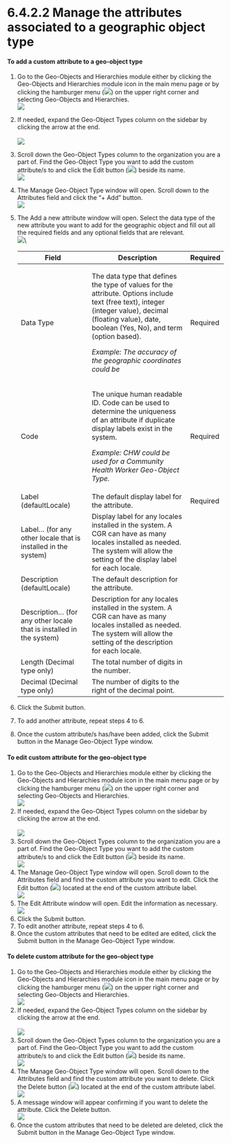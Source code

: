 # 6.4.2.2 Manage the attributes associated to a geographic object type

#### **To add a custom attribute to a geo-object type**

1. Go to the Geo-Objects and Hierarchies module either by clicking the Geo-Objects and Hierarchies module icon in the main menu page or by clicking the hamburger menu (![](https://lh3.googleusercontent.com/iuPmL\_Z1smFoRNK34qpVh9--96pLjj8A-P4QdCAlpcvxkSIfD3bihusMrW6MlenmddHse4DMtkIfNaLzts2tH95aM8vei5RBC6-FuLkbYRi4j4V9LiSgid0KfK2wPUgPo-Oim\_IF7FqvJW8Ck-ESi0sPLJ2Hi6rets24LbXMhLUD7h3zOJePImZz)) on the upper right corner and selecting Geo-Objects and Hierarchies.\
   ![](<../../../../../.gitbook/assets/image (5).png>)
2. If needed, expand the Geo-Object Types column on the sidebar by clicking the arrow at the end.\
   \
   ![](<../../../../../.gitbook/assets/image (6) (1) (1).png>)
3. Scroll down the Geo-Object Types column to the organization you are a part of. Find the Geo-Object Type you want to add the custom attribute/s to and click the Edit button (![](https://lh3.googleusercontent.com/rqRLbAmT6VNIJhpRmDqd40Pl8fzEO7febqBJsG3B3NxunEMAuDB9Kc\_q\_bAixYpUn5u4rmiysT87C9zwZ2bvybhzJiLXAbBXORN2vDEwGtbeCmj7o\_bSBnHd3I\_j7BI6rHd5Icz\_7yBKxJRsCIjVLy6YMq2SaZESro\_8FIQD\_0jUX66UGrL3rPav)) beside its name.\
   ![](<../../../../../.gitbook/assets/image (4) (2).png>)
4. The Manage Geo-Object Type window will open. Scroll down to the Attributes field and click the “+ Add” button.\
   ![](<../../../../../.gitbook/assets/image (7).png>)
5.  The Add a new attribute window will open. Select the data type of the new attribute you want to add for the geographic object and fill out all the required fields and any optional fields that are relevant.\
    ![](https://lh4.googleusercontent.com/XJOHImIiBKFloFGzs6wz8MiA2vu6jZNdKtbHjP0lXPuojAkBd4IQ6U3\_YV-1mgcxh4MTnYJKtMxLoD0silpm\_tx3PctUmzAo-zDwE6vtFl7dOny\_gjX7YC2hseL337K4JqtJ7ptdqaXxV9qTOdc5BCNiamRkVVZyBc\_LIEchnlDr1dcwsWU9U0jb)\


    | Field                                                               | Description                                                                                                                                                                                                                                                                                       | Required |
    | ------------------------------------------------------------------- | ------------------------------------------------------------------------------------------------------------------------------------------------------------------------------------------------------------------------------------------------------------------------------------------------- | -------- |
    | Data Type                                                           | <p>The data type that defines the type of values for the attribute. Options include text (free text), integer (integer value), decimal (floating value), date, boolean (Yes, No), and term (option based).</p><p></p><p><em>Example: The accuracy of the geographic coordinates could be</em></p> | Required |
    | Code                                                                | <p>The unique human readable ID. Code can be used to determine the uniqueness of an attribute if duplicate display labels exist in the system.</p><p></p><p><em>Example: CHW could be used for a Community Health Worker Geo-Object Type.</em></p>                                                | Required |
    | Label (defaultLocale)                                               | The default display label for the attribute.                                                                                                                                                                                                                                                      | Required |
    | Label… (for any other locale that is installed in the system)       | Display label for any locales installed in the system. A CGR can have as many locales installed as needed. The system will allow the setting of the display label for each locale.                                                                                                                |          |
    | Description (defaultLocale)                                         | The default description for the attribute.                                                                                                                                                                                                                                                        |          |
    | Description… (for any other locale that is installed in the system) | Description for any locales installed in the system. A CGR can have as many locales installed as needed. The system will allow the setting of the description for each locale.                                                                                                                    |          |
    | Length (Decimal type only)                                          | The total number of digits in the number.                                                                                                                                                                                                                                                         |          |
    | Decimal (Decimal type only)                                         | The number of digits to the right of the decimal point.                                                                                                                                                                                                                                           |          |


6. Click the Submit button.&#x20;
7. To add another attribute, repeat steps 4 to 6.&#x20;
8. Once the custom attribute/s has/have been added, click the Submit button in the Manage Geo-Object Type window.

#### To edit custom attribute for the geo-object type

1. Go to the Geo-Objects and Hierarchies module either by clicking the Geo-Objects and Hierarchies module icon in the main menu page or by clicking the hamburger menu (![](https://lh3.googleusercontent.com/iuPmL\_Z1smFoRNK34qpVh9--96pLjj8A-P4QdCAlpcvxkSIfD3bihusMrW6MlenmddHse4DMtkIfNaLzts2tH95aM8vei5RBC6-FuLkbYRi4j4V9LiSgid0KfK2wPUgPo-Oim\_IF7FqvJW8Ck-ESi0sPLJ2Hi6rets24LbXMhLUD7h3zOJePImZz)) on the upper right corner and selecting Geo-Objects and Hierarchies.\
   ![](<../../../../../.gitbook/assets/image (5).png>)
2. If needed, expand the Geo-Object Types column on the sidebar by clicking the arrow at the end.\
   \
   ![](<../../../../../.gitbook/assets/image (6) (1) (1).png>)
3. Scroll down the Geo-Object Types column to the organization you are a part of. Find the Geo-Object Type you want to add the custom attribute/s to and click the Edit button (![](https://lh3.googleusercontent.com/rqRLbAmT6VNIJhpRmDqd40Pl8fzEO7febqBJsG3B3NxunEMAuDB9Kc\_q\_bAixYpUn5u4rmiysT87C9zwZ2bvybhzJiLXAbBXORN2vDEwGtbeCmj7o\_bSBnHd3I\_j7BI6rHd5Icz\_7yBKxJRsCIjVLy6YMq2SaZESro\_8FIQD\_0jUX66UGrL3rPav)) beside its name.\
   ![](<../../../../../.gitbook/assets/image (4) (2).png>)
4. The Manage Geo-Object Type window will open. Scroll down to the Attributes field and find the custom attribute you want to edit. Click the Edit button (![](https://lh4.googleusercontent.com/C2SgMpt2T0cB0a1mImyhzLfAxkEV8oUAeq5MrCz2l\_1my7WsoK2-nwrFJuJbUs3fMkJPGAdR92TGnXn630oDcNfIbiEhKzoyTrY\_fQt5lSsrsQpB\_AO8BXaAJ656ZakjWwykuxLsk9wQ3K13AHp7ewtEBAucKbwhKboHqP5bGqvm-3I0fEur6Ag-)) located at the end of the custom attribute label.\
   ![](<../../../../../.gitbook/assets/image (12) (1).png>)
5. The Edit Attribute window will open. Edit the information as necessary.\
   ![](https://lh4.googleusercontent.com/ROwPGsBxrOhi6MPTn0oiO\_aWT7681RJErinGkeMqVvY6GhshhHZc91LSPLyNrkaSw06W5Z6F8ufS8h4raBD9V9AZ1RV1wIrARFwBMYHyUy2H92fJeWB5YQK0g8rqqWZ3ZH0ON5S8e9rKmfIb\_t9\_Pvcwf6L8YbFDykRjz9H81i09dbhDjSV889tN)
6. Click the Submit button.&#x20;
7. To edit another attribute, repeat steps 4 to 6.&#x20;
8. Once the custom attributes that need to be edited are edited, click the Submit button in the Manage Geo-Object Type window.

#### To delete custom attribute for the geo-object type

1. Go to the Geo-Objects and Hierarchies module either by clicking the Geo-Objects and Hierarchies module icon in the main menu page or by clicking the hamburger menu (![](https://lh3.googleusercontent.com/iuPmL\_Z1smFoRNK34qpVh9--96pLjj8A-P4QdCAlpcvxkSIfD3bihusMrW6MlenmddHse4DMtkIfNaLzts2tH95aM8vei5RBC6-FuLkbYRi4j4V9LiSgid0KfK2wPUgPo-Oim\_IF7FqvJW8Ck-ESi0sPLJ2Hi6rets24LbXMhLUD7h3zOJePImZz)) on the upper right corner and selecting Geo-Objects and Hierarchies.\
   ![](<../../../../../.gitbook/assets/image (5).png>)
2. If needed, expand the Geo-Object Types column on the sidebar by clicking the arrow at the end.\
   \
   ![](<../../../../../.gitbook/assets/image (6) (1) (1).png>)
3. Scroll down the Geo-Object Types column to the organization you are a part of. Find the Geo-Object Type you want to add the custom attribute/s to and click the Edit button (![](https://lh3.googleusercontent.com/rqRLbAmT6VNIJhpRmDqd40Pl8fzEO7febqBJsG3B3NxunEMAuDB9Kc\_q\_bAixYpUn5u4rmiysT87C9zwZ2bvybhzJiLXAbBXORN2vDEwGtbeCmj7o\_bSBnHd3I\_j7BI6rHd5Icz\_7yBKxJRsCIjVLy6YMq2SaZESro\_8FIQD\_0jUX66UGrL3rPav)) beside its name.\
   ![](<../../../../../.gitbook/assets/image (4) (2).png>)
4. The Manage Geo-Object Type window will open. Scroll down to the Attributes field and find the custom attribute you want to delete. Click the Delete button (![](https://lh5.googleusercontent.com/FgbWhoDVHhL4KeNlMIQ0gRn-6aiZHEiqOIc4CiazpTlNp2JRhgKnZPlPUf\_6Ou9uRdpyBk7Cne69YUJz2sFQpJBJqI4ULpL3Ho9n7viYmEmvONkIg\_HE7wOHqtMhnKCilDsHQA1sHI7DqSGrr2q6ySxk\_nLcMbw3Rcyhs-SBTS1v4a8140onKDT9)) located at the end of the custom attribute label.\
   ![](<../../../../../.gitbook/assets/image (10).png>)
5. A message window will appear confirming if you want to delete the attribute. Click the Delete button.\
   ![](https://lh5.googleusercontent.com/eopeOTC7kwfAFVhxRLCu7V-IhctWkc7pgLqw\_MRWF3M154o67nVY5iS2HDf4AdQZKcGEIImxGk-TQVlyojHWckIdSQ23IaFS27330h42NpicNzt7eUv5lWlwV47IcQCGU8zxyycdiUusSZRrsoFrFXof9FN\_ldYRApgVJuwyzh3D42LRWYSqfGdL)
6. Once the custom attributes that need to be deleted are deleted, click the Submit button in the Manage Geo-Object Type window.
